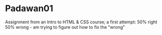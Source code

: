 # Padawan01
Assignment from an Intro to HTML &amp; CSS course; a first attempt: 50% right 50% wrong - am trying to figure out how to fix the "wrong"
